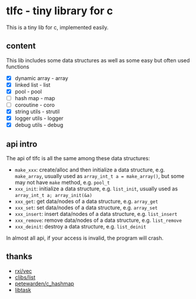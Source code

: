 # tlfc - tiny library for c

This is a tiny lib for c, implemented easily.

## content

This lib includes some data structures as well as some easy but often used functions

+ [x] dynamic array - array
+ [x] linked list   - list
+ [x] pool          - pool
+ [ ] hash map      - map
+ [ ] coroutine     - coro
+ [x] string utils  - strutil
+ [x] logger utils  - logger
+ [x] debug utils   - debug

## api intro

The api of tlfc is all the same among these data structures:

+ `make_xxx`: create/alloc and then initialize a data structure, e.g. `make_array`, usually used as `array_int_t a = make_array()`, but some may not have `make` method, e.g. `pool_t`
+ `xxx_init`: initialize a data structure, e.g. `list_init`, usually used as `array_int_t a; array_init(&a)`
+ `xxx_get`: get data/nodes of a data structure, e.g. `array_get`
+ `xxx_set`: set data/nodes of a data structure, e.g. `array_set`
+ `xxx_insert`: insert data/nodes of a data structure, e.g. `list_insert`
+ `xxx_remove`: remove data/nodes of a data structure, e.g. `list_remove`
+ `xxx_deinit`: destroy a data structure, e.g. `list_deinit`

In almost all api, if your access is invalid, the program will crash.

## thanks

+ [rxi/vec](https://github.com/rxi/vec)
+ [clibs/list](https://github.com/clibs/list)
+ [petewarden/c_hashmap](https://github.com/petewarden/c_hashmap)
+ [libtask](https://swtch.com/libtask/)